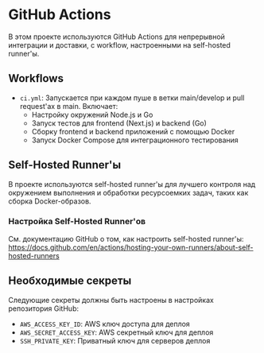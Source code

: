 # GitHub Actions

В этом проекте используются GitHub Actions для непрерывной интеграции и доставки, с workflow, настроенными на self-hosted runner'ы.

## Workflows

- `ci.yml`: Запускается при каждом пуше в ветки main/develop и pull request'ах в main. Включает:
  - Настройку окружений Node.js и Go
  - Запуск тестов для frontend (Next.js) и backend (Go)
  - Сборку frontend и backend приложений с помощью Docker
  - Запуск Docker Compose для интеграционного тестирования

## Self-Hosted Runner'ы

В проекте используются self-hosted runner'ы для лучшего контроля над окружением выполнения и обработки ресурсоемких задач, таких как сборка Docker-образов.

### Настройка Self-Hosted Runner'ов

См. документацию GitHub о том, как настроить self-hosted runner'ы: https://docs.github.com/en/actions/hosting-your-own-runners/about-self-hosted-runners

## Необходимые секреты

Следующие секреты должны быть настроены в настройках репозитория GitHub:

- `AWS_ACCESS_KEY_ID`: AWS ключ доступа для деплоя
- `AWS_SECRET_ACCESS_KEY`: AWS секретный ключ для деплоя
- `SSH_PRIVATE_KEY`: Приватный ключ для серверов деплоя